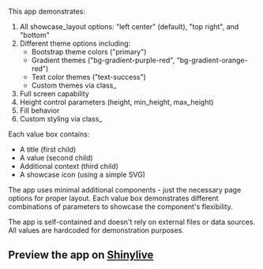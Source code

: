 This app demonstrates:

1. All showcase_layout options: "left center" (default), "top right", and "bottom"
2. Different theme options including:
   - Bootstrap theme colors ("primary")
   - Gradient themes ("bg-gradient-purple-red", "bg-gradient-orange-red")
   - Text color themes ("text-success")
   - Custom themes via class_
3. Full screen capability
4. Height control parameters (height, min_height, max_height)
5. Fill behavior
6. Custom styling via class_

Each value box contains:
- A title (first child)
- A value (second child)
- Additional context (third child)
- A showcase icon (using a simple SVG)

The app uses minimal additional components - just the necessary page options for proper layout. Each value box demonstrates different combinations of parameters to showcase the component's flexibility.

The app is self-contained and doesn't rely on external files or data sources. All values are hardcoded for demonstration purposes.
## Preview the app on [Shinylive](https://shinylive.io/py/app/#h=0&code=NobwRAdghgtgpmAXAAjFADugdOgnmAGlQGMB7CAFzkqVQDMAnUmZAZwAsBLCXZTmdKQYVkDOFGIVOANzgAdCI2ZsuPLHAAe6Ma1Z8BQkd3QBXCkROciYiABM4DBQss4oAczgB9UugqsAFFIUADZwALxyYABqUMEmcMgAQqQayAAicDCkkUR0nMHBUABGoWEAKgzxAJROEADEyADCYlBUyFDIxCasFMqcZBDIdELIFOwJHKQA7sRQrAnd3G7IAGLkIgCCU3CszPIQ-eTIYcguFO6sWJz+xIW6nhFgdFAAtLvBnLZDr8TsUMJvfjoUI5NgUXClSLDSiAgBecBQACYxDAANyRGoQBQNDa2L5rSjILY7PZNADKZNGpFG43amGcnCw4ygtk8AyolH8CmQPNOjIAEmUALIAGX8AHIADwfCAAa1EcGCjx6EJ24zgFEiyHYYjoj3YFAo6FYiAA9KbiLYIAArS63UgmWx0QpiLBkGCmqDWqAaU0fIqsU3QigvKDbXbwU0ANiwABYsIiLbpPQUsDBuG7dJEAHzizGYhRTThjPlYQq4B0UNmkOIwCCeKYMDD+Iu2MaPWMABk76A0GMQ3N5DQAjFgknN+shpLF4sgiilkEWS6E6CHiNQqAwVNNZvNkOXK8h-PZniZghRMbzF8X2KXp3EvPONFzBlfeZMZnNwocIARB2+aUycJIm0fh-lwHJ-zfcZODcA1HkRbte0iKCqgHV8AMiAAlOBZAgeIUIwt9IgAEgAVgTIVCIAnlIgAVXQZBh0RABSIYmBYO4RCySh2EIqCGkRMcYgfOcFyXW9enQF4GFgg1t0-PcDzMKCJLvGdHxSF8aIU3dvwGP8iKvD89M8ZSKEeKTRDkzVCCgq8xiAx4ijcF43CbWxOA3F5TAYYE4BkuBbEgozeRguCLMiRCez7MBUPQnTIg2SQZASOj5gYVhqJoqK4wAaWyzCwDSKB8l4CQpFkU4MqyuKsSIhoAGZhI0sTUjU+dDWUEyv33KAKxUoi1Jce94k8J9tJonr5jCH9DJ06avHM5zSC6mAQp0xz4EszQQ1YExiHXLM7NCnlwvgqKkNi+L7N5SJGnIWRMs4I4sNaeQ6sSsBmoADhYwriLAABJCBiBaeYviKXhOywMj-rqgTkHjZARNnJ9rxLOgz2CNgwbgahOgwYp8mLcq7E6bpehYLb9ivYbGVGzTn1unlFtmgyWaGbHPFYPHqHKSo4Hmmiaec1z3JZLyYSEKAIA8QLgpOnTzsisBouQpWaPTesVceYcyJijatZ9TxdciRqrqNgC8gKAWCKItDOciMpVtiZAyViHYAavSIfoIAB2WNEW9u6wAATXELdemQWx3uQdAHGGBgYFl9d+Ia5AKJR1r0bUroemUIoJFldyHXJshghGRY5c6O5WE8VSb3Uh9xq0zm2bmznRYAOXIIXObNtXLc1gDbjmeuxZeKZ-gOGuqA0ENY4YWUAcd07kEiAAFahPJrgB5Bh7EykPaLAfWoxPjewBwgBHSwdHaQ0NxerEwDAABfABdIA)

